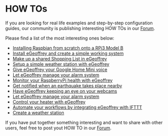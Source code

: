 # HOW TOs

If you are looking for real life examples and step-by-step configuration guides, our community is publishing interesting HOW TOs in our [Forum](https://forum.egeoffrey.com). 

Please find a list of the most interesting ones below:

* [Installing Raspbian from scratch onto a RPi3 Model B](https://forum.egeoffrey.com/topic/2/installing-raspbian-from-scratch-onto-a-rpi3-model-b)
* [Install eGeoffrey and create a simple working system](https://forum.egeoffrey.com/topic/18/create-a-simple-working-system)
* [Make up a shared Shopping List in eGeoffrey](https://forum.egeoffrey.com/topic/28/make-up-a-shared-shopping-list-in-egeoffrey)
* [Setup a simple weather station with eGeoffrey](https://forum.egeoffrey.com/topic/19/setup-a-simple-weather-station-with-egeoffrey)
* [Give eGeoffrey your Google Home Mini voice](https://forum.egeoffrey.com/topic/21/give-egeoffrey-your-google-home-mini-voice)
* [Let eGeoffrey manage your alarm system](https://forum.egeoffrey.com/topic/20/let-egeoffrey-manage-your-alarm-system)
* [Monitor your RaspberryPi health with eGeoffrey](https://forum.egeoffrey.com/topic/24/monitor-your-raspberrypi-health-with-egeoffrey)
* [Get notified when an earthquake takes place nearby](https://forum.egeoffrey.com/topic/25/get-notified-when-an-earthquake-takes-place-nearby)
* [Have eGeoffrey keeping an eye on your webcams](https://forum.egeoffrey.com/topic/26/have-egeoffrey-keeping-an-eye-on-your-webcams)
* [Let eGeoffrey manage your alarm system](https://forum.egeoffrey.com/topic/20/let-egeoffrey-manage-your-alarm-system)
* [Control your heater with eGeoffrey](https://forum.egeoffrey.com/topic/27/control-your-heater-with-egeoffrey)
* [Automate your workflows by integrating eGeoffrey with IFTTT](https://forum.egeoffrey.com/topic/59/automate-your-workflows-by-integrating-egeoffrey-with-ifttt)
* [Create a weather station](https://forum.egeoffrey.com/topic/63/create-a-weather-station)


If you have put together something interesting and want to share with other users, feel free to post yout HOW TO in our [Forum](https://forum.egeoffrey.com/category/5/how-tos). 